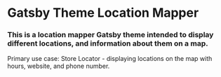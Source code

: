 # Gatsby Theme Location Mapper

### This is a location mapper Gatsby theme intended to display different locations, and information about them on a map.

Primary use case: Store Locator - displaying locations on the map with hours, website, and phone number.
